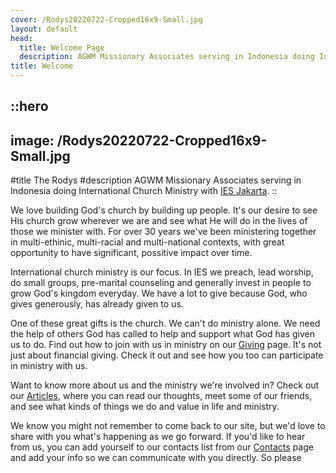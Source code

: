 ```yaml
---
cover: /Rodys20220722-Cropped16x9-Small.jpg
layout: default
head:
  title: Welcome Page
  description: AGWM Missionary Associates serving in Indonesia doing International Church Ministry in [IES Jakarta](http://iesjakarta.org/).
title: Welcome
---
```


::hero
---
image: /Rodys20220722-Cropped16x9-Small.jpg
---
#title
The Rodys
#description
AGWM Missionary Associates serving in Indonesia doing International Church Ministry with [IES Jakarta](http://iesjakarta.org/).
::

We love building God's church by building up people. It's our desire to see His church grow wherever we are and see what He will do in the lives of those we minister with. For over 30 years we've been ministering together in multi-ethinic, multi-racial and multi-national contexts, with great opportunity to have significant, possitive impact over time.

International church ministry is our focus. In IES we preach, lead worship, do small groups, pre-marital counseling and generally invest in people to grow God's kingdom everyday. We have a lot to give because God, who gives generously, has already given to us.

One of these great gifts is the church. We can't do ministry alone. We need the help of others God has called to help and support what God has given us to do. Find out how to join with us in ministry on our [Giving](https://msrody-the-rodys.nuxt.space/giving) page. It's not just about financial giving. Check it out and see how you too can participate in ministry with us.

Want to know more about us and the ministry we're involved in? Check out our [Articles](https://msrody-the-rodys.nuxt.space/articles), where you can read our thoughts, meet some of our friends, and see what kinds of things we do and value in life and ministry.

We know you might not remember to come back to our site, but we'd love to share with you what's happening as we go forward. If you'd like to hear from us, you can add yourself to our contacts list from our [Contacts](https://msrody-the-rodys.nuxt.space/contacts) page and add your info so we can communicate with you directly. So please